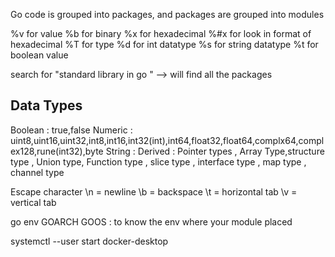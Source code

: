Go code is grouped into packages, and packages are grouped into modules

%v for value 
%b for binary
%x for hexadecimal
%#x for look in format of hexadecimal
%T for type
%d for int datatype
%s for string datatype
%t for boolean value

search for "standard library in go " --> will find all the packages 

Data Types
----------
Boolean : true,false
Numeric : uint8,uint16,uint32,int8,int16,int32(int),int64,float32,float64,complx64,complex128,rune(int32),byte
String : 
Derived : Pointer types , Array Type,structure type , Union type, Function type , slice type , interface type , map type ,   channel type

Escape character
\n = newline
\b = backspace
\t = horizontal tab
\v = vertical tab


go env GOARCH GOOS : to know the env where your module placed

systemctl --user start docker-desktop

